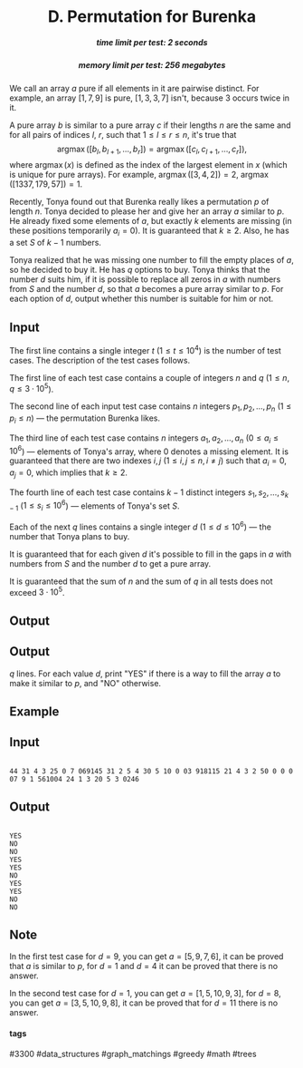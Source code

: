 <h1 style='text-align: center;'> D. Permutation for Burenka</h1>

<h5 style='text-align: center;'>time limit per test: 2 seconds</h5>
<h5 style='text-align: center;'>memory limit per test: 256 megabytes</h5>

We call an array $a$ pure if all elements in it are pairwise distinct. For example, an array $[1, 7, 9]$ is pure, $[1, 3, 3, 7]$ isn't, because $3$ occurs twice in it.

A pure array $b$ is similar to a pure array $c$ if their lengths $n$ are the same and for all pairs of indices $l$, $r$, such that $1 \le l \le r \le n$, it's true that $$\operatorname{argmax}([b_l, b_{l + 1}, \ldots, b_r]) = \operatorname{argmax}([c_l, c_{l + 1}, \ldots, c_r]),$$ where $\operatorname{argmax}(x)$ is defined as the index of the largest element in $x$ (which is unique for pure arrays). For example, $\operatorname{argmax}([3, 4, 2]) = 2$, $\operatorname{argmax}([1337, 179, 57]) = 1$.

Recently, Tonya found out that Burenka really likes a permutation $p$ of length $n$. Tonya decided to please her and give her an array $a$ similar to $p$. He already fixed some elements of $a$, but exactly $k$ elements are missing (in these positions temporarily $a_i = 0$). It is guaranteed that $k \ge 2$. Also, he has a set $S$ of $k - 1$ numbers.

Tonya realized that he was missing one number to fill the empty places of $a$, so he decided to buy it. He has $q$ options to buy. Tonya thinks that the number $d$ suits him, if it is possible to replace all zeros in $a$ with numbers from $S$ and the number $d$, so that $a$ becomes a pure array similar to $p$. For each option of $d$, output whether this number is suitable for him or not.

## Input

The first line contains a single integer $t$ ($1 \le t \le 10^4$) is the number of test cases. The description of the test cases follows.

The first line of each test case contains a couple of integers $n$ and $q$ ($1 \le n, q \le 3 \cdot 10^5$).

The second line of each input test case contains $n$ integers $p_1, p_2, \ldots, p_n$ ($1 \le p_i \le n$) — the permutation Burenka likes.

The third line of each test case contains $n$ integers $a_1, a_2, \ldots, a_n$ ($0 \le a_i \le 10^6$) — elements of Tonya's array, where $0$ denotes a missing element. It is guaranteed that there are two indexes $i, j$ $(1 \le i, j \le n, i \ne j)$ such that $a_i = 0, a_j = 0$, which implies that $k \geq 2$.

The fourth line of each test case contains $k - 1$ distinct integers $s_1, s_2, \ldots, s_{k-1}$ ($1 \le s_i \le 10^6$) — elements of Tonya's set $S$.

Each of the next $q$ lines contains a single integer $d$ ($1 \le d \le 10^6$) — the number that Tonya plans to buy.

It is guaranteed that for each given $d$ it's possible to fill in the gaps in $a$ with numbers from $S$ and the number $d$ to get a pure array.

It is guaranteed that the sum of $n$ and the sum of $q$ in all tests does not exceed $3 \cdot 10^5$.

## Output

## Output

 $q$ lines. For each value $d$, print "YES" if there is a way to fill the array $a$ to make it similar to $p$, and "NO" otherwise.

## Example

## Input


```

44 31 4 3 25 0 7 069145 31 2 5 4 30 5 10 0 03 918115 21 4 3 2 50 0 0 0 07 9 1 561004 24 1 3 20 5 3 0246
```
## Output


```

YES
NO
NO
YES
YES
NO
YES
YES
NO
NO

```
## Note

In the first test case for $d = 9$, you can get $a = [5, 9, 7, 6]$, it can be proved that $a$ is similar to $p$, for $d=1$ and $d=4$ it can be proved that there is no answer.

In the second test case for $d = 1$, you can get $a = [1, 5, 10, 9, 3]$, for $d = 8$, you can get $a = [3, 5, 10, 9, 8]$, it can be proved that for $d = 11$ there is no answer.



#### tags 

#3300 #data_structures #graph_matchings #greedy #math #trees 